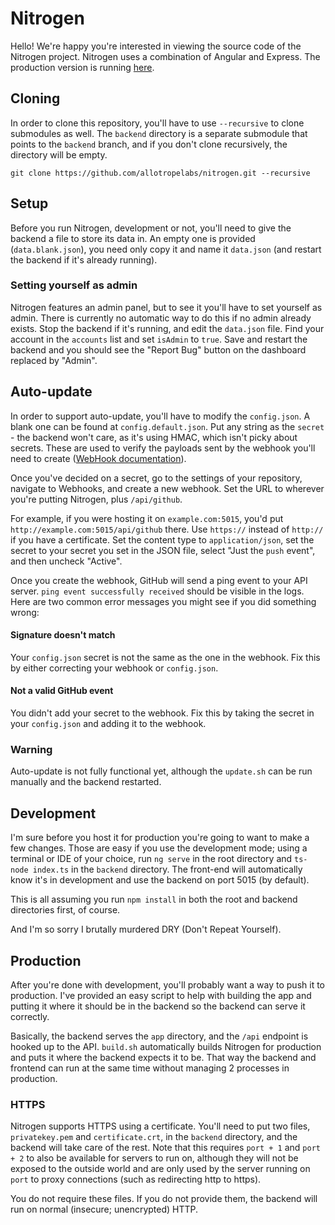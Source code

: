 # Nitrogen

Hello! We're happy you're interested in viewing the source code of the Nitrogen project. Nitrogen uses a combination of Angular and Express. The production version is running [here](https://nitrogenedit.com/).

## Cloning

In order to clone this repository, you'll have to use `--recursive` to clone submodules as well. The `backend` directory is a separate submodule that points to the `backend` branch, and if you don't clone recursively, the directory will be empty.

```
git clone https://github.com/allotropelabs/nitrogen.git --recursive
```

## Setup

Before you run Nitrogen, development or not, you'll need to give the backend a file to store its data in. An empty one is provided (`data.blank.json`), you need only copy it and name it `data.json` (and restart the backend if it's already running).

### Setting yourself as admin

Nitrogen features an admin panel, but to see it you'll have to set yourself as admin. There is currently no automatic way to do this if no admin already exists. Stop the backend if it's running, and edit the `data.json` file. Find your account in the `accounts` list and set `isAdmin` to `true`. Save and restart the backend and you should see the "Report Bug" button on the dashboard replaced by "Admin".

## Auto-update

In order to support auto-update, you'll have to modify the `config.json`. A blank one can be found at `config.default.json`. Put any string as the `secret` - the backend won't care, as it's using HMAC, which isn't picky about secrets. These are used to verify the payloads sent by the webhook you'll need to create ([WebHook documentation](https://developer.github.com/webhooks/#payloads)).

Once you've decided on a secret, go to the settings of your repository, navigate to Webhooks, and create a new webhook. Set the URL to wherever you're putting Nitrogen, plus `/api/github`.

For example, if you were hosting it on `example.com:5015`, you'd put `http://example.com:5015/api/github` there. Use `https://` instead of `http://` if you have a certificate. Set the content type to `application/json`, set the secret to your secret you set in the JSON file, select "Just the `push` event", and then uncheck "Active".

Once you create the webhook, GitHub will send a ping event to your API server. `ping event successfully received` should be visible in the logs. Here are two common error messages you might see if you did something wrong:

#### Signature doesn't match

Your `config.json` secret is not the same as the one in the webhook. Fix this by either correcting your webhook or `config.json`.

#### Not a valid GitHub event

You didn't add your secret to the webhook. Fix this by taking the secret in your `config.json` and adding it to the webhook.

### Warning

Auto-update is not fully functional yet, although the `update.sh` can be run manually and the backend restarted.

## Development

I'm sure before you host it for production you're going to want to make a few changes. Those are easy if you use the development mode; using a terminal or IDE of your choice, run `ng serve` in the root directory and `ts-node index.ts` in the `backend` directory. The front-end will automatically know it's in development and use the backend on port 5015 (by default).

This is all assuming you run `npm install` in both the root and backend directories first, of course.

And I'm so sorry I brutally murdered DRY (Don't Repeat Yourself).

## Production

After you're done with development, you'll probably want a way to push it to production. I've provided an easy script to help with building the app and putting it where it should be in the backend so the backend can serve it correctly.

Basically, the backend serves the `app` directory, and the `/api` endpoint is hooked up to the API. `build.sh` automatically builds Nitrogen for production and puts it where the backend expects it to be. That way the backend and frontend can run at the same time without managing 2 processes in production.

### HTTPS

Nitrogen supports HTTPS using a certificate. You'll need to put two files, `privatekey.pem` and `certificate.crt`, in the `backend` directory, and the backend will take care of the rest. Note that this requires `port + 1` and `port + 2` to also be available for servers to run on, although they will not be exposed to the outside world and are only used by the server running on `port` to proxy connections (such as redirecting http to https).

You do not require these files. If you do not provide them, the backend will run on normal (insecure; unencrypted) HTTP.
